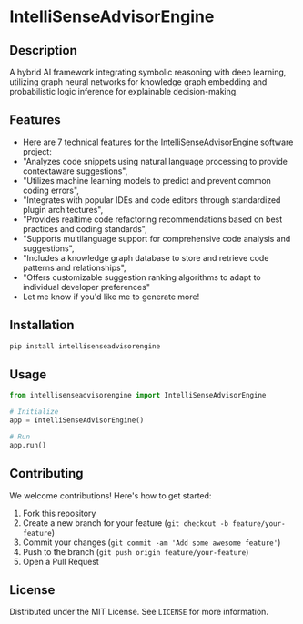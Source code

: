 # IntelliSenseAdvisorEngine

## Description

A hybrid AI framework integrating symbolic reasoning with deep learning, utilizing graph neural networks for knowledge graph embedding and probabilistic logic inference for explainable decision-making.

## Features

- Here are 7 technical features for the IntelliSenseAdvisorEngine software project:
- "Analyzes code snippets using natural language processing to provide contextaware suggestions",
- "Utilizes machine learning models to predict and prevent common coding errors",
- "Integrates with popular IDEs and code editors through standardized plugin architectures",
- "Provides realtime code refactoring recommendations based on best practices and coding standards",
- "Supports multilanguage support for comprehensive code analysis and suggestions",
- "Includes a knowledge graph database to store and retrieve code patterns and relationships",
- "Offers customizable suggestion ranking algorithms to adapt to individual developer preferences"
- Let me know if you'd like me to generate more!
## Installation

```bash
pip install intellisenseadvisorengine
```

## Usage

```python
from intellisenseadvisorengine import IntelliSenseAdvisorEngine

# Initialize
app = IntelliSenseAdvisorEngine()

# Run
app.run()
```

## Contributing

We welcome contributions! Here's how to get started:

1. Fork this repository
2. Create a new branch for your feature (`git checkout -b feature/your-feature`)
3. Commit your changes (`git commit -am 'Add some awesome feature'`)
4. Push to the branch (`git push origin feature/your-feature`)
5. Open a Pull Request

## License

Distributed under the MIT License. See `LICENSE` for more information.

